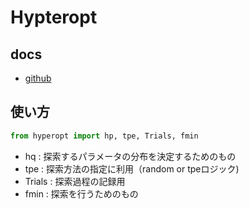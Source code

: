 # Hypteropt
## docs
* [github](https://github.com/hyperopt/hyperopt)

## 使い方

```python
from hyperopt import hp, tpe, Trials, fmin
```

* hq : 探索するパラメータの分布を決定するためのもの
* tpe : 探索方法の指定に利用（random or tpeロジック)
* Trials : 探索過程の記録用
* fmin : 探索を行うためのもの



